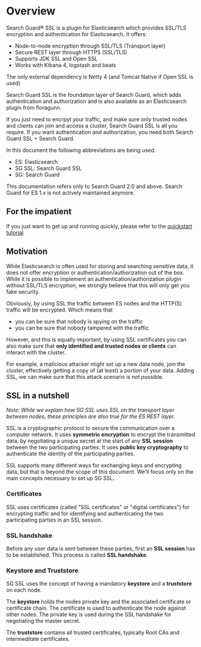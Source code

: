 # Overview

Search Guard® SSL is a plugin for Elasticsearch which provides SSL/TLS encryption and authentication for Elasticsearch. It offers:

* Node-to-node encryption through SSL/TLS (Transport layer)
* Secure REST layer through HTTPS (SSL/TLS)
* Supports JDK SSL and Open SSL
* Works with Kibana 4, logstash and beats

The only external dependency is Netty 4 (and Tomcat Native if Open SSL is used)

Search Guard SSL is the foundation layer of Search Guard, which adds authentication and authorization and is also available as an Elasticsearch plugin from floragunn.

If you just need to encrpyt your traffic, and make sure only trusted nodes and clients can join and access a cluster, Search Guard SSL is all you require. If you want authentication and authorization, you need both Search Guard SSL + Search Guard.

In this document the following abbreviations are being used:

* ES: Elasticsearch
* SG SSL: Search Guard SSL
* SG: Search Guard
 
This documentation refers only to Search Guard 2.0 and above. Search Guard for ES 1.x is not actively maintained anymore.

## For the impatient

If you just want to get up and running quickly, please refer to the [quickstart tutorial](2_quick_start.md)

## Motivation

While Elasticsearch is often used for storing and searching sensitive data, it does not offer encryption or authentication/authorization out of the box. While it is possible to implement an authentication/authorization plugin without SSL/TLS encryption, we strongly believe that this will only get you fake security. 

Obviously, by using SSL the traffic between ES nodes and the HTTP(S) traffic will be encrypted. Which means that

* you can be sure that nobody is spying on the traffic
* you can be sure that nobody tampered with the traffic

However, and this is equally important, by using SSL certificates you can also make sure that **only identified and trusted nodes or clients** can interact with the cluster.

For example, a malicious attacker might set up a new data node, join the cluster, effectively getting a copy of (at least) a portion of your data. Adding SSL, we can make sure that this attack scenario is not possible.

## SSL in a nutshell

*Note: While we explain how SG SSL uses SSL on the transport layer between nodes, these principles are also true for the ES REST layer.*

SSL is a cryptographic protocol to secure the communication over a computer network. It uses **symmetric encryption** to encrypt the transmitted data, by negotiating a unique secret at the start of any **SSL session** between the two participating parties. It uses **public key cryptography** 	to authenticate the identity of the participating parties.

SSL supports many different ways for exchanging keys and encrypting data, but that is beyond the scope of this document. We'll focus only on the main concepts necessary to set up SG SSL.

### Certificates

SSL uses certificates (called "SSL certificates" or "digital certificates") for encrypting traffic and for identifying and authenticating the two participating parties in an SSL session. 

### SSL handshake

Before any user data is sent between these parties, first an **SSL session** has to be established. This process is called **SSL handshake**.   

### Keystore and Truststore

SG SSL uses the concept of having a mandatory **keystore** and a **truststore** on each node.

The **keystore** holds the nodes private key and the associated certificate or certificate chain. The certificate is used to authenticate the node against other nodes. The private key is used during the SSL handshake for negotiating the master secret.

The **truststore** contains all trusted certificates, typically Root CAs and intermeditate certificates. 

